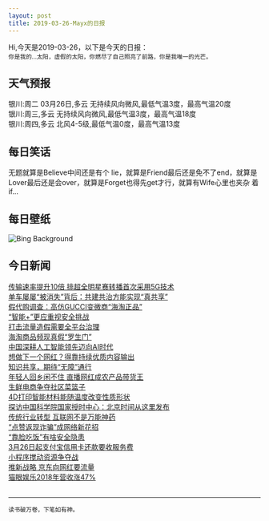```yaml
---
layout: post
title: 2019-03-26-Mayx的日报
---
```


Hi,今天是2019-03-26，以下是今天的日报：<br><small>
你是我的...太阳，虚假的太阳，你燃尽了自己照亮了前路，你是我唯一的光芒。</small><!--more-->
## 天气预报
银川:周二 03月26日,多云 无持续风向微风,最低气温3度，最高气温20度<br>银川:周三,多云 无持续风向微风,最低气温3度，最高气温18度<br>银川:周四,多云 北风4-5级,最低气温0度，最高气温13度
## 每日笑话
无题就算是Believe中间还是有个 lie，就算是Friend最后还是免不了end，就算是Lover最后还是会over，就算是Forget也得先get才行，就算有Wife心里也夹杂 着if...
## 每日壁纸
![Bing Background](https://cn.bing.com/th?id=OHR.AthensNight_EN-US7424095982_1920x1080.jpg&rf=NorthMale_1920x1080.jpg&pid=hp "Athens for Greek Independence Day (© junnyphoto/Getty Images)")
## 今日新闻

[传输速率提升10倍 排超全明星赛转播首次采用5G技术](http://it.people.com.cn/n1/2019/0325/c1009-30994614.html)   
[单车屡屡“被消失”背后：共建共治方能实现“真共享”](http://it.people.com.cn/n1/2019/0326/c1009-30995215.html)   
[假代购调查：高仿GUCCI变微商“海淘正品”](http://it.people.com.cn/n1/2019/0326/c1009-30995170.html)   
[“智能+”更应重视安全挑战](http://it.people.com.cn/n1/2019/0326/c1009-30994875.html)   
[打击流量造假需要全平台治理](http://it.people.com.cn/n1/2019/0326/c1009-30995149.html)   
[海淘商品频现真假“罗生门”](http://it.people.com.cn/n1/2019/0326/c1009-30995083.html)   
[中国深耕人工智能领先迈向AI时代](http://it.people.com.cn/n1/2019/0326/c1009-30995082.html)   
[想做下一个网红？得靠持续优质内容输出](http://it.people.com.cn/n1/2019/0326/c1009-30995098.html)   
[知识共享，期待“无障”通行](http://it.people.com.cn/n1/2019/0326/c1009-30994857.html)   
[年轻人回乡闲不住 直播网红成农产品带货王](http://it.people.com.cn/n1/2019/0326/c1009-30994840.html)   
[生鲜电商争夺社区菜篮子](http://it.people.com.cn/n1/2019/0326/c1009-30995045.html)   
[4D打印智能材料能随温度改变性质形状](http://it.people.com.cn/n1/2019/0326/c1009-30995031.html)   
[探访中国科学院国家授时中心：北京时间从这里发布](http://it.people.com.cn/n1/2019/0326/c1009-30995026.html)   
[传统行业转型 互联网不是万能神药](http://it.people.com.cn/n1/2019/0326/c1009-30995015.html)   
[“点赞返现诈骗”成网络新花招](http://it.people.com.cn/n1/2019/0326/c1009-30995009.html)   
[“靠脸吃饭”有啥安全隐患](http://it.people.com.cn/n1/2019/0326/c1009-30994987.html)   
[3月26日起支付宝信用卡还款要收服务费](http://it.people.com.cn/n1/2019/0326/c1009-30994837.html)   
[小程序搅动资源争夺战](http://it.people.com.cn/n1/2019/0326/c1009-30994789.html)   
[推新战略 京东向网红要流量](http://it.people.com.cn/n1/2019/0326/c1009-30994780.html)   
[猫眼娱乐2018年营收涨47%](http://it.people.com.cn/n1/2019/0326/c1009-30994775.html)   
<br />

***

<small>读书破万卷，下笔如有神。</small>
